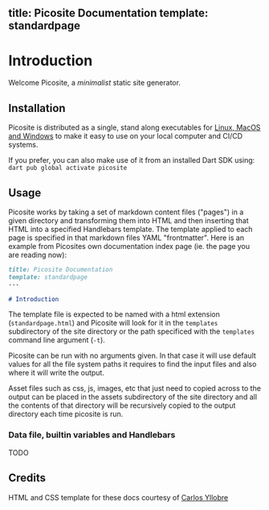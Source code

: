 title: Picosite Documentation
template: standardpage
---

# Introduction

Welcome Picosite, a *minimalist* static site generator.


## Installation

Picosite is distributed as a single, stand along executables for [Linux, MacOS and Windows](https://github.com/maks/picosite/releases) to make it easy to use on your local computer and CI/CD systems.

If you prefer, you can also make use of it from an installed Dart SDK using: `dart pub global activate picosite`


## Usage

Picosite works by taking a set of markdown content files ("pages") in a given directory and transforming them into HTML and then inserting that HTML into a specified Handlebars template. The template applied to each page is specified in that markdown files YAML "frontmatter". Here is an example from Picosites own documentation index page (ie. the page you are reading now):

```markdown
title: Picosite Documentation
template: standardpage
---

# Introduction
```

The template file is expected to be named with a html extension (`standardpage.html`) and Picosite will look for it in the `templates` subdirectory of the site directory or the path specificed with the `templates` command line argument (`-t`).

Picosite can be run with no arguments given. In that case it will use default values for all the file system paths it requires to find the input files and also where it will write the output.

Asset files such as css, js, images, etc that just need to copied across to the output can be placed in the assets subdirectory of the site directory and all the contents of that directory will be recursively copied to the output directory each time picosite is run.

### Data file, builtin variables and Handlebars

TODO

## Credits

HTML and CSS template for these docs courtesy of [Carlos Yllobre](https://github.com/charlyllo/doctemplate)